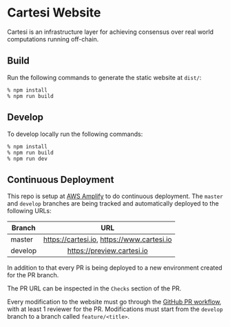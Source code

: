 # Cartesi Website

Cartesi is an infrastructure layer for achieving consensus over real world computations running off-chain.

## Build

Run the following commands to generate the static website at `dist/`:

    % npm install
    % npm run build

## Develop

To develop locally run the following commands:

    % npm install
    % npm run build
    % npm run dev

## Continuous Deployment

This repo is setup at [AWS Amplify](https://aws.amazon.com/amplify/) to do continuous deployment.
The `master` and `develop` branches are being tracked and automatically deployed to the following URLs:

| Branch  | URL                                        |
| ------- |:------------------------------------------:|
| master  | https://cartesi.io, https://www.cartesi.io |
| develop | https://preview.cartesi.io                 |

In addition to that every PR is being deployed to a new environment created for the PR branch.

The PR URL can be inspected in the `Checks` section of the PR.

Every modification to the website must go through the [GitHub PR workflow](https://guides.github.com/introduction/flow/), with at least 1 reviewer for the PR.
Modifications must start from the `develop` branch to a branch called `feature/<title>`.
